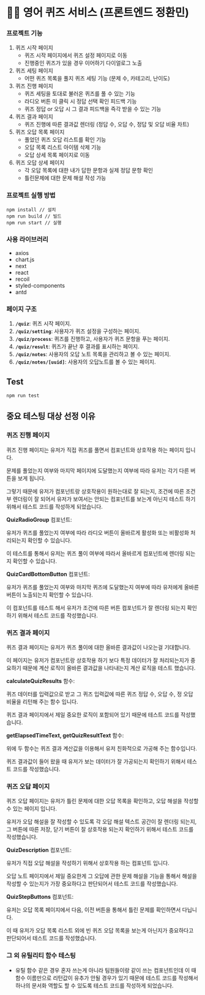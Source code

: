 # 🙆‍♀️ 영어 퀴즈 서비스 (프론트엔드 정환민)

### 프로젝트 기능

1. 퀴즈 시작 페이지
   - 퀴즈 시작 페이지에서 퀴즈 설정 페이지로 이동
   - 진행중인 퀴즈가 있을 경우 이어하기 다이얼로그 노출
2. 퀴즈 세팅 페이지
   - 어떤 퀴즈 목록을 풀지 퀴즈 세팅 기능 (문제 수, 카테고리, 난이도)
3. 퀴즈 진행 페이지
   - 퀴즈 세팅을 토대로 불러온 퀴즈를 풀 수 있는 기능
   - 라디오 버튼 미 클릭 시 정답 선택 확인 피드백 기능
   - 퀴즈 정답 or 오답 시 그 결과 피드백을 즉각 받을 수 있는 기능
4. 퀴즈 결과 페이지
   - 퀴즈 진행에 따른 결과값 렌더링 (정답 수, 오답 수, 정답 및 오답 비율 차트)
5. 퀴즈 오답 목록 페이지
   - 풀었던 퀴즈 오답 리스트를 확인 기능
   - 오답 목록 리스트 아이템 삭제 기능
   - 오답 상세 목록 페이지로 이동
6. 퀴즈 오답 상세 페이지
   - 각 오답 목록에 대한 내가 답한 문항과 실제 정답 문항 확인
   - 틀린문제에 대한 문제 해설 작성 가능

### 프로젝트 실행 방법

```
npm install // 설치
npm run build // 빌드
npm run start // 실행
```

### 사용 라이브러리

- axios
- chart.js
- next
- react
- recoil
- styled-components
- antd

### 페이지 구조

1. **`/quiz`**: 퀴즈 시작 페이지.
2. **`/quiz/setting`**: 사용자가 퀴즈 설정을 구성하는 페이지.
3. **`/quiz/process`**: 퀴즈를 진행하고, 사용자가 퀴즈 문항을 푸는 페이지.
4. **`/quiz/result`**: 퀴즈가 끝난 후 결과를 표시하는 페이지.
5. **`/quiz/notes`**: 사용자의 오답 노트 목록을 관리하고 볼 수 있는 페이지.
6. **`/quiz/notes/[uuid]`**: 사용자의 오답노트를 볼 수 있는 페이지.

## Test

```ts
npm run test
```

## 중요 테스팅 대상 선정 이유

### 퀴즈 진행 페이지

퀴즈 진행 페이지는 유저가 직접 퀴즈를 풀면서 컴포넌트와 상호작용 하는 페이지 입니다.

문제를 풀었는지 여부와 마지막 페이지에 도달했는지 여부에 따라 유저는 각기 다른 버튼을 보게 됩니다.

그렇기 때문에 유저가 컴포넌트랑 상호작용이 원하는대로 잘 되는지, 조건에 따른 조건부 렌더링이 잘 되어서 유저가 보여서는 안되는 컴포넌트를 보는게 아닌지 테스트 하기 위해서 테스트 코드를 작성하게 되었습니다.

**QuizRadioGroup** 컴포넌트:

유저가 퀴즈를 풀었는지 여부에 따라 라디오 버튼이 올바르게 활성화 또는 비활성화 처리되는지 확인할 수 있습니다.

이 테스트를 통해서 유저는 퀴즈 풀이 여부에 따라서 올바르게 컴포넌트에 렌더링 되는지 확인할 수 있습니다.

**QuizCardBottomButton** 컴포넌트:

유저가 퀴즈를 풀었는지 여부와 마지막 퀴즈에 도달했는지 여부에 따라 유저에게 올바른 버튼이 노출되는지 확인할 수 있습니다.

이 컴포넌트를 테스트 해서 유저가 조건에 따른 버튼 컴포넌트가 잘 렌더링 되는지 확인하기 위해서 테스트 코드를 작성했습니다.

### 퀴즈 결과 페이지

퀴즈 결과 페이지는 유저가 퀴즈 풀이에 대한 올바른 결과값이 나오는걸 기대합니다.

이 페이지는 유저가 컴포넌트랑 상호작용 하기 보다 특정 데이터가 잘 처리되는지가 중요하기 때문에 계산 로직이 올바른 결과값을 나타내는지 계산 로직을 테스트 했습니다.

**calculateQuizResults** 함수:

퀴즈 데이터를 입력값으로 받고 그 퀴즈 입력값에 따른 퀴즈 정답 수, 오답 수, 정 오답 비율을 리턴해 주는 함수 입니다.

퀴즈 결과 페이지에서 제일 중요한 로직이 포함되어 있기 때문에 테스트 코드를 작성했습니다.

**getElapsedTimeText, getQuizResultText** 함수:

위에 두 함수는 퀴즈 결과 계산값을 이용해서 유저 친화적으로 가공해 주는 함수입니다.

퀴즈 결과값이 들어 왔을 때 유저가 보는 데이터가 잘 가공되는지 확인하기 위해서 테스트 코드를 작성했습니다.

### 퀴즈 오답 페이지

퀴즈 오답 페이지는 유저가 틀린 문제에 대한 오답 목록을 확인하고, 오답 해설을 작성할 수 있는 페이지 입니다.

유저가 오답 해설을 잘 작성할 수 있도록 각 오답 해설 텍스트 공간이 잘 렌더링 되는지, 그 버튼에 따른 저장, 닫기 버튼이 잘 상호작용 되는지 확인하기 위해서 테스트 코드를 작성했습니다.

**QuizDescription** 컴포넌트:

유저가 직접 오답 해설을 작성하기 위해서 상호작용 하는 컴포넌트 입니다.

오답 노트 페이지에서 제일 중요한게 그 오답에 관한 문제 해설을 기능을 통해서 해설을 작성할 수 있는지가 가장 중요하다고 판단되어서 테스트 코드를 작성했습니다.

**QuizStepButtons** 컴포넌트:

유저는 오답 목록 페이지에서 다음, 이전 버튼을 통해서 틀린 문제를 확인하면서 다닙니다.

이 때 유저가 오답 목록 리스트 외에 빈 퀴즈 오답 목록을 보는게 아닌지가 중요하다고 판단되어서 테스트 코드를 작성했습니다.

### 그 외 유틸리티 함수 테스팅

- 유틸 함수 같은 경우 혼자 쓰는게 아니라 팀원들이랑 같이 쓰는 컴포넌트인데 이 때 함수 이름만으로 리턴값이 유추가 안될 경우가 있기 때문에 테스트 코드를 작성해서 하나의 문서화 역할도 할 수 있도록 테스트 코드를 작성하게 되었습니다.
